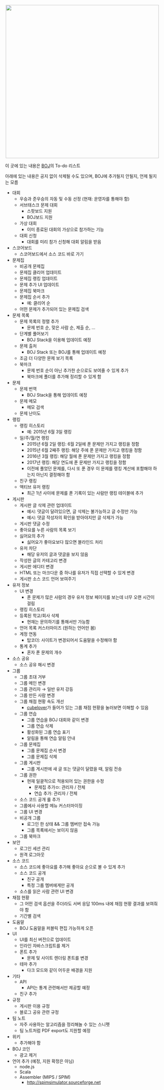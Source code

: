 <p align="center"><a href = "https://www.acmicpc.net"><img src="https://upload.acmicpc.net/23278560-e2ca-4e90-a663-9386e5049860/boj.png" width="500"></a></p>

이 곳에 있는 내용은 [BOJ](https://www.acmicpc.net)의 To-do 리스트

아래에 있는 내용은 공지 없이 삭제될 수도 있으며, BOJ에 추가될지 안될지, 언제 될지는 모름

* 대회
  * 우승과 준우승의 자동 및 수동 선정 (현재: 운영자를 통해야 함)
  * 서브태스크 문제 대회
    * 스팟보드 지원
    * BOJ보드 지원
  * 가상 대회
    * 이미 종료된 대회의 가상으로 참가하는 기능
  * 대회 신청
    * 대회를 미리 참가 신청해 대회 알림을 받음
* 스코어보드
  * 스코어보드에서 소스 코드 바로 가기
* 문제집
  * 비공개 문제집
  * 문제집 클리어 업데이트
  * 문제집 랭킹 업데이트
  * 문제 추가 UI 업데이트
  * 문제집 북마크
  * 문제집 순서 추가
    * 예: 클리어 순
  * 어떤 문제가 추가되어 있는 문제집 검색
* 문제 목록
  * 문제 목록의 정렬 추가
    * 문제 번호 순, 맞은 사람 순, 제출 순, ...
  * 단계별 풀어보기
    * BOJ Stack을 이용해 업데이트 예정
  * 문제 출처
    * BOJ Stack 또는 BOJ를 통해 업데이트 예정
  * 조금 더 다양한 문제 보기 목록
  * 북마크
    * 문제 번호 순이 아닌 추가한 순으로도 보여줄 수 있게 추가
    * 북마크에 폴더를 추가해 정리할 수 있게 함
* 문제
  * 문제 번역
    * BOJ Stack을 통해 업데이트 예정
  * 문제 메모
    * 메모 검색
  * 문제 난이도
* 랭킹
  * 랭킹 히스토리
    * 예: 2015년 6월 3일 랭킹
  * 일/주/월/연 랭킹
    * 2015년 6월 2일 랭킹: 6월 2일에 푼 문제만 가지고 랭킹을 정함
    * 2015년 6월 2째주 랭킹: 해당 주에 푼 문제만 가지고 랭킹을 정함
    * 2016년 3월 랭킹: 해당 월에 푼 문제만 가지고 랭킹을 정함
    * 2017년 랭킹: 해당 연도에 푼 문제만 가지고 랭킹을 정함
    * 이전에 풀었던 문제를, 다시 또 푼 경우 이 문제를 랭킹 계산에 포함해야 하는지 아닌지 결정해야 함
  * 친구 랭킹
  * 액티브 유저 랭킹
    * 최근 1년 사이에 문제를 푼 기록이 있는 사람만 랭킹 테이블에 추가
* 게시판
  * 게시판 글 삭제 관련 업데이트
    * 예시: 댓글이 달려있으면, 글 삭제는 불가능하고 글 수정만 가능
    * 예시: 댓글 작성자의 확인을 받아야지만 글 삭제가 가능
  * 게시판 댓글 수정
  * 좋아요를 누른 사람의 목록 보기
  * 싫어요의 추가
    * 싫어요가 좋아요보다 많으면 블라인드 처리
  * 유저 차단
    * 해당 유저의 글과 댓글을 보지 않음
  * 작성한 글의 카테고리 변경
  * 게시판 에디터 변경
  * HTML 또는 마크다운 중 하나를 유저가 직접 선택할 수 있게 변경
  * 게시판 소스 코드 언어 보여주기
* 유저 정보
  * UI 변경
    * 푼 문제가 많은 사람의 경우 유저 정보 페이지를 보는데 너무 오랜 시간이 걸림
  * 랭킹 히스토리
  * 등록된 학교/회사 삭제
    * 현재는 문의하기를 통해서만 가능함
  * 언어 목록 커스터마이즈 (원하는 언어만 봄)
  * 계정 연동
    * 탑코더: 사이트가 변경되어서 도움말을 수정해야 함
  * 통계 추가
    * 혼자 푼 문제의 개수
* 소스 공유
  * 소스 공유 해시 변경
* 그룹
  * 그룹 초대 거부
  * 그룹 메인 변경
  * 그룹 관리자 &rarr; 일반 유저 강등
  * 그룹 만든 사람 변경
  * 그룹 채점 현황 속도 개선
    * [cubelover](https://www.acmicpc.net/user/cubelover)가 들어가 있는 그룹 채점 현황을 눌러보면 이해할 수 있음
  * 그룹 연습
    * 그룹 연습을 BOJ 대회와 같이 변경
    * 그룹 연습 삭제
    * 활성화된 그룹 연습 표기
    * 알림을 통해 연습 알림 안내
  * 그룹 문제집
    * 그룹 문제집 순서 변경
    * 그룹 문제집 삭제
  * 그룹 게시판
    * 그룹 게시판에 새 글 또는 댓글이 달렸을 때, 알림 전송
  * 그룹 권한
    * 현재 일괄적으로 적용되어 있는 권한을 수정
      * 문제집 추가ㅁ: 관리자 / 전체
      * 연습 추가: 관리자 / 전체 
  * 소스 코드 공개 룰 추가
  * 그룹에사 사용할 메뉴 커스터마이징
  * 그룹 UI 변경
  * 비공개 그룹
    * 로그인 한 상태 && 그룹 멤버만 접속 가능
    * 그룹 목록에서는 보이지 않음
  * 그룹 북마크
* 보안
  * 로그인 세션 관리
  * 원격 로그아웃
* 소스 코드
  * 소스 코드에 좋아요를 추가해 좋아요 순으로 볼 수 있게 추가
  * 소스 코드 공개
    * 친구 공개
    * 특정 그룹 멤버에게만 공개
  * 소스를 읽은 사람 관련 UI 변경
* 채점 현황
  * 그 어떤 검색 옵션을 주더라도 서버 응답 100ms 내에 채점 현황 결과를 보여줘야 함
  * 기간별 검색
* 도움말
  * BOJ 도움말을 퍼블릭 편집 가능하게 오픈
* UI
  * UI를 최신 버전으로 업데이트
  * 인라인 자바스크립트를 제거
  * 폰트 추가
    * 문제 및 사이트 렌더링 폰트를 변경
  * 테마 추가
    * 다크 모드와 같이 어두운 배경을 지원
* 기타
  * API
    * API는 통계 관련해서만 제공할 예정
  * 친구 추가
* 규정
  * 게시판 이용 규정
  * 블로그 공유 관련 규정
* 팀 노트
  * 자주 사용하는 알고리즘을 정리해놀 수 있는 스니펫
  * 팀 노트처럼 PDF export도 지원할 예정
* 위키
  * 추가해야 함
* BOJ 코인
  * 광고 제거
* 언어 추가 (예정, 지원 확정은 아님)
  * node.js
  * Scala
  * Assembler (MIPS / SPIM)
    * http://spimsimulator.sourceforge.net
    
